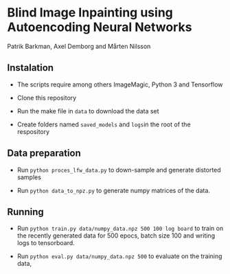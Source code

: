 # Blind Image Inpainting using Autoencoding Neural Networks

Patrik Barkman, Axel Demborg and Mårten Nilsson

## Instalation
* The scripts require among others ImageMagic, Python 3 and Tensorflow

* Clone this repository

* Run the make file in `data` to download the data set

* Create folders named `saved_models` and `logs`in the root of the respository

## Data preparation

* Run `python proces_lfw_data.py` to down-sample and generate distorted samples

* Run `python data_to_npz.py` to generate numpy matrices of the data.

## Running

* Run `python train.py data/numpy_data.npz 500 100 log board` to train on the recently generated data for 500 epocs, batch size 100 and writing logs to tensorboard.

* Run `python eval.py data/numpy_data.npz 500` to evaluate on the training data, 
